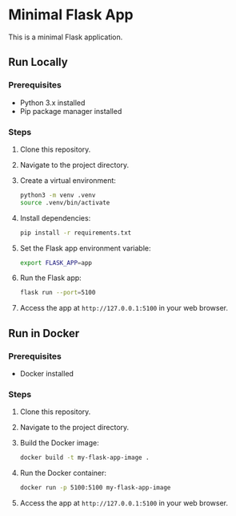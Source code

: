 # Minimal Flask App

This is a minimal Flask application.

## Run Locally

### Prerequisites
- Python 3.x installed
- Pip package manager installed

### Steps
1. Clone this repository.
2. Navigate to the project directory.
3. Create a virtual environment:
    ```bash
    python3 -m venv .venv
    source .venv/bin/activate  
    ```

4. Install dependencies:
    ```bash
    pip install -r requirements.txt
    ```

5. Set the Flask app environment variable:
    ```bash
    export FLASK_APP=app
    ```

6. Run the Flask app:
    ```bash
    flask run --port=5100
    ```

7. Access the app at `http://127.0.0.1:5100` in your web browser.

## Run in Docker

### Prerequisites
- Docker installed

### Steps
1. Clone this repository.
2. Navigate to the project directory.

3. Build the Docker image:
    ```bash
    docker build -t my-flask-app-image .
    ```

4. Run the Docker container:
    ```bash
    docker run -p 5100:5100 my-flask-app-image
    ```

5. Access the app at `http://127.0.0.1:5100` in your web browser.